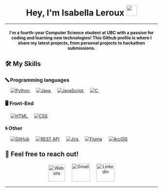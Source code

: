 <h1 align="center">Hey, I'm Isabella Leroux <img src="https://media.giphy.com/media/hvRJCLFzcasrR4ia7z/giphy.gif" width="35"></h1>

<hr/>
<h4 align="center">I'm a fourth-year Computer Science student at UBC with a passion for coding and learning new technologies! This Github profile is where I share my latest projects, from personal projects to hackathon submissions.
</h4>

## 🛠️ My Skills

### 🔤 Programming languages

<p align="left"> 
  &emsp;
     <a href="https://www.python.org" target="_blank">
    <img alt="Python" src="https://img.shields.io/badge/Python%20-%2314354C.svg?style=for-the-badge&logo=python&logoColor=white">
  </a>
  &emsp;
  <a href="https://www.java.com" target="_blank"> 
    <img alt="Java" src="https://img.shields.io/badge/Java-%23007396.svg?style=for-the-badge&logo=java&logoColor=white">
  </a>
  &emsp;
    <a href="https://developer.mozilla.org/en-US/docs/Web/JavaScript" target="_blank"> 
     <img alt="JavaScript" src="https://img.shields.io/badge/JavaScript%20-%23F7DF1E.svg?style=for-the-badge&logo=javascript&logoColor=black">
   </a>
     &emsp;
  <a href="https://www.cprogramming.com/" target="_blank"> 
    <img alt="C" src="https://img.shields.io/badge/C%20-%232370ED.svg?style=for-the-badge&logo=c&logoColor=white">
  </a> 
  &emsp;
</p>

### 🖥 Front-End
<p align="left"> 
  &emsp; 
  <a href="https://www.w3.org/html/" target="_blank"> 
   <img alt="HTML" src="https://img.shields.io/badge/HTML5%20-%23E34F26.svg?style=for-the-badge&logo=html5&logoColor=white">
  </a>   
  &emsp;
  <a href="https://www.w3schools.com/css/" target="_blank">
    <img alt="CSS" src="https://img.shields.io/badge/CSS%20-%231572B6.svg?style=for-the-badge&logo=css3&logoColor=white">
  </a> 
</p>

### 🌀 Other
<p align="left">
  &emsp;
    <a href="https://www.github.com"><img alt="GitHub" src="https://img.shields.io/badge/GitHub%20Pages-%23327FC7.svg?style=for-the-badge&llogo=github&logoColor=white"></a>
  &emsp;
    <a href="https://www.ibm.com/topics/rest-apis"><img alt="REST API" src="https://img.shields.io/badge/REST%20API-FF9A00?style=for-the-badge&logoColor=white"></a>
   &emsp;
    <a href="https://www.atlassian.com/software/jira"><img alt="Jira" src="https://img.shields.io/badge/Jira-0052CC?style=for-the-badge&logo=Jira&logoColor=white">
    </a>
  &emsp;
    <a href="https://www.figma.com/login"><img alt="Figma" src="https://img.shields.io/badge/Figma-F24E1E?style=for-the-badge&logo=figma&logoColor=white"></a>
  &emsp;
   <a href="https://www.esri.com/en-us/arcgis/about-arcgis/overview"><img alt="ArcGIS" src="https://img.shields.io/badge/ArcGIS-00979D?style=for-the-badge&logoColor=white"></a>
 </p>

## 💬 Feel free to reach out!
<p align="center">
  <a href="https://isa-leroux448.github.io/website/"><img src ="https://user-images.githubusercontent.com/106799810/230791512-2c53e936-cf06-447d-9665-cad7fa21f953.png" height=55 alt="Website"/></a>
	&emsp;
<a href="mailto:isabella_leroux@yahoo.ca"><img src="https://user-images.githubusercontent.com/106799810/230791585-2fa709be-ff93-4dec-88d2-65247a32c7e2.png" height=60 alt="Gmail"/></a>
	&emsp;
<a href="https://www.linkedin.com/in/isabella-leroux-3b4a52221/"><img src="https://user-images.githubusercontent.com/106799810/230791445-f9e23662-486b-4e4c-8d73-371304029b6f.png" height=60 alt="LinkedIn"/></a>
</p>

<hr/>

<!--
**isa-leroux448/isa-leroux448** is a ✨ _special_ ✨ repository because its `README.md` (this file) appears on your GitHub profile.

Here are some ideas to get you started:

- 🔭 I’m currently working on ...
- 🌱 I’m currently learning ...
- 👯 I’m looking to collaborate on ...
- 🤔 I’m looking for help with ...
- 💬 Ask me about ...
- 📫 How to reach me: ...
- 😄 Pronouns: ...
- ⚡ Fun fact: ...
-->
